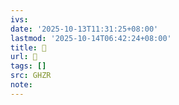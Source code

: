 ```yaml
---
ivs:
date: '2025-10-13T11:31:25+08:00'
lastmod: '2025-10-14T06:42:24+08:00'
title: 󰩙
url: 󰩙
tags: []
src: GHZR
note:
---
```

